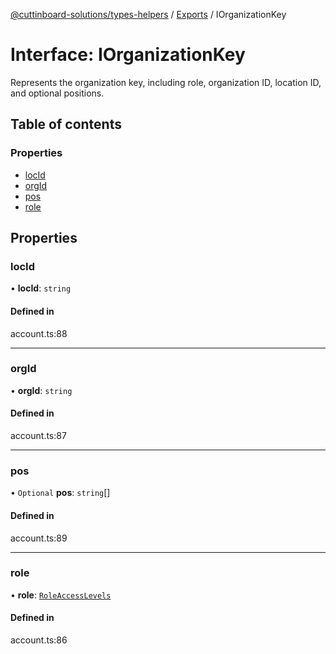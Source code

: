 [@cuttinboard-solutions/types-helpers](../README.md) / [Exports](../modules.md) / IOrganizationKey

# Interface: IOrganizationKey

Represents the organization key, including role, organization ID, location ID, and optional positions.

## Table of contents

### Properties

- [locId](IOrganizationKey.md#locid)
- [orgId](IOrganizationKey.md#orgid)
- [pos](IOrganizationKey.md#pos)
- [role](IOrganizationKey.md#role)

## Properties

### locId

• **locId**: `string`

#### Defined in

account.ts:88

___

### orgId

• **orgId**: `string`

#### Defined in

account.ts:87

___

### pos

• `Optional` **pos**: `string`[]

#### Defined in

account.ts:89

___

### role

• **role**: [`RoleAccessLevels`](../enums/RoleAccessLevels.md)

#### Defined in

account.ts:86
